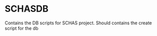 SCHASDB
=======
Contains the DB scripts for SCHAS project. Should contains the create script for the db
